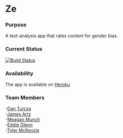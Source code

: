 # Ze

### Purpose
A text-analysis app that rates content for gender bias.


### Current Status

[![Build Status](https://travis-ci.org/datu925/ze.svg?branch=master)](https://travis-ci.org/datu925/ze)


### Availability

The app is available on [Heroku](https://projectze.herokuapp.com)

### Team Members  
 -[Dan Turcza](https://github.com/datu925)  
 -[James Artz](https://github.com/jelliotartz)  
 -[Meagan Munch](https://github.com/meaganelizabeth)  
 -[Eddie Glenn](https://github.com/glen0071)  
 -[Tyler McKenzie](https://github.com/TylerMcKenzie)  